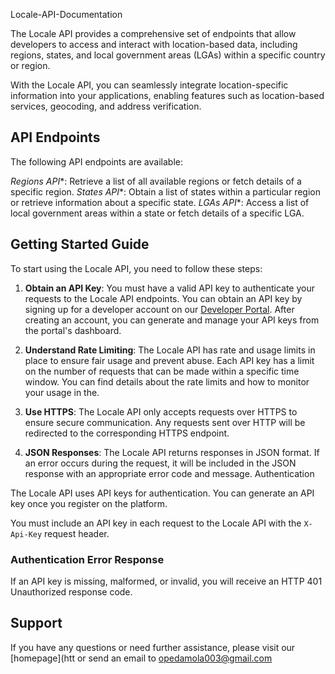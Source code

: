Locale-API-Documentation

The Locale API provides a comprehensive set of endpoints that allow developers to access and interact with location-based data, including regions, states, and local government areas (LGAs) within a specific country or region.

With the Locale API, you can seamlessly integrate location-specific information into your applications, enabling features such as location-based services, geocoding, and address verification.

## API Endpoints

The following API endpoints are available:

*Regions API**: Retrieve a list of all available regions or fetch details of a specific region.
*States API**: Obtain a list of states within a particular region or retrieve information about a specific state.
*LGAs API**: Access a list of local government areas within a state or fetch details of a specific LGA.

## Getting Started Guide

To start using the Locale API, you need to follow these steps:

1. **Obtain an API Key**: You must have a valid API key to authenticate your requests to the Locale API endpoints. You can obtain an API key by signing up for a developer account on our [Developer Portal](https:/.com/developer-portal). After creating an account, you can generate and manage your API keys from the portal's dashboard.
2. **Understand Rate Limiting**: The Locale API has rate and usage limits in place to ensure fair usage and prevent abuse. Each API key has a limit on the number of requests that can be made within a specific time window. You can find details about the rate limits and how to monitor your usage in the.
3. **Use HTTPS**: The Locale API only accepts requests over HTTPS to ensure secure communication. Any requests sent over HTTP will be redirected to the corresponding HTTPS endpoint.

4. **JSON Responses**: The Locale API returns responses in JSON format. If an error occurs during the request, it will be included in the JSON response with an appropriate error code and message.
Authentication

The Locale API uses API keys for authentication. You can generate an API key once you register on the platform.

You must include an API key in each request to the Locale API with the `X-Api-Key` request header.

### Authentication Error Response

If an API key is missing, malformed, or invalid, you will receive an HTTP 401 Unauthorized response code.

## Support

If you have any questions or need further assistance, please visit our [homepage](htt or send an email to opedamola003@gmail.com
